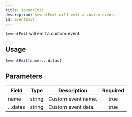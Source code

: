 ```yaml
---
title: $eventEmit
description: $eventEmit will emit a custom event.
id: eventEmit
---
```


`$eventEmit` will emit a custom event.

## Usage

```php
$eventEmit[name;...datas]
```

## Parameters

| Field    | Type   | Description        | Required |
| -------- | ------ | ------------------ | :------: |
| name     | string | Custom event name. |   true   |
| ...datas | string | Custom event data. |   true   |